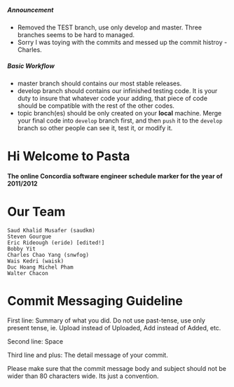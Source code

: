 ##### Announcement

- Removed the TEST branch, use only develop and master. Three branches seems to be hard to managed.
- Sorry I was toying with the commits and messed up the commit histroy - Charles.

##### Basic Workflow
- master branch should contains our most stable releases.
- develop branch should contains our infinished testing code. It is your duty to insure that whatever code your adding, that piece of code should be compatible with the rest of the other codes.
- topic branch(es) should be only created on your __local__ machine. Merge your final code into `develop` branch first, and then `push` it to the `develop` branch so other people can see it, test it, or modify it.

# Hi Welcome to Pasta
#### The online Concordia software engineer schedule marker for the year of 2011/2012

# Our Team
	
	Saud Khalid Musafer (saudkm)
	Steven Gourgue
	Eric Rideough (eride) [edited!]
	Bobby Yit
	Charles Chao Yang (snwfog)
	Wais Kedri (waisk)
	Duc Hoang Michel Pham
	Walter Chacon

# Commit Messaging Guideline

First line: Summary of what you did. Do not use past-tense, use only present tense, ie. Upload instead of Uploaded, Add instead of Added, etc.

Second line: Space

Third line and plus: The detail message of your commit.

Please make sure that the commit message body and subject should not be wider than 80 characters wide. Its just a convention.

